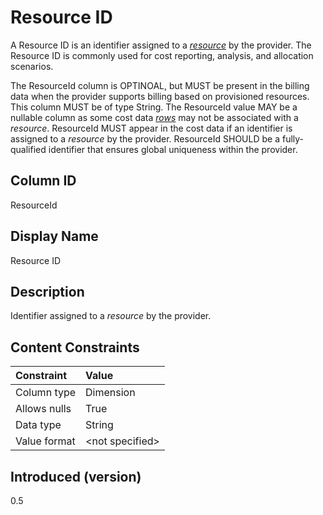# Resource ID

A Resource ID is an identifier assigned to a [*resource*](#glossary:resource) by the provider. The Resource ID is commonly used for cost reporting, analysis, and allocation scenarios.

The ResourceId column is OPTINOAL, but MUST be present in the billing data when the provider supports billing based on provisioned resources. This column MUST be of type String. The ResourceId value MAY be a nullable column as some cost data [*rows*](#glossary:row) may not be associated with a *resource*. ResourceId MUST appear in the cost data if an identifier is assigned to a *resource* by the provider. ResourceId SHOULD be a fully-qualified identifier that ensures global uniqueness within the provider.

## Column ID

ResourceId

## Display Name

Resource ID

## Description

Identifier assigned to a *resource* by the provider.

## Content Constraints

| Constraint      | Value           |
|:----------------|:----------------|
| Column type     | Dimension       |
| Allows nulls    | True            |
| Data type       | String          |
| Value format    | \<not specified> |

## Introduced (version)

0.5
